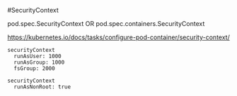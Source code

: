 #SecurityContext 

pod.spec.SecurityContext 
OR
pod.spec.containers.SecurityContext 


https://kubernetes.io/docs/tasks/configure-pod-container/security-context/
```commandline
securityContext
  runAsUser: 1000
  runAsGroup: 1000
  fsGroup: 2000
```


```commandline
securityContext
  runAsNonRoot: true
 ```
